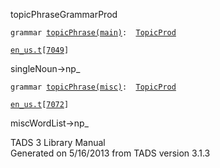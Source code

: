 ---
---
<span class="title">topicPhrase</span><span class="type">GrammarProd</span>

`grammar `<span class="classExtLink">[`topicPhrase(main)`](../object/topicPhrase(main).html)</span>` :   `[`TopicProd`](../object/TopicProd.html)

[`en_us.t`](../file/en_us.t.html)`[`[`7049`](../source/en_us.t.html#7049)`]`

<div class="gramrule">

singleNoun-\>np\_

</div>

`grammar `<span class="classExtLink">[`topicPhrase(misc)`](../object/topicPhrase(misc).html)</span>` :   `[`TopicProd`](../object/TopicProd.html)

[`en_us.t`](../file/en_us.t.html)`[`[`7072`](../source/en_us.t.html#7072)`]`

<div class="gramrule">

miscWordList-\>np\_

</div>

<div class="ftr">

TADS 3 Library Manual  
Generated on 5/16/2013 from TADS version 3.1.3

</div>
